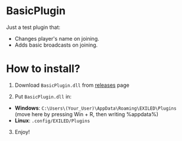 # BasicPlugin
Just a test plugin that:
- Changes player's name on joining. 
- Adds basic broadcasts on joining. 

# How to install?

1. Download ``BasicPlugin.dll`` from [releases](https://github.com/Dogel-ai/BasicPlugin/releases) page

2. Put ``BasicPlugin.dll`` in:
 - <b>Windows</b>: ``C:\Users\(Your_User)\AppData\Roaming\EXILED\Plugins`` (move here by pressing Win + R, then writing %appdata%)
 - <b>Linux</b>: ``.config/EXILED/Plugins``
 
3. Enjoy! 
